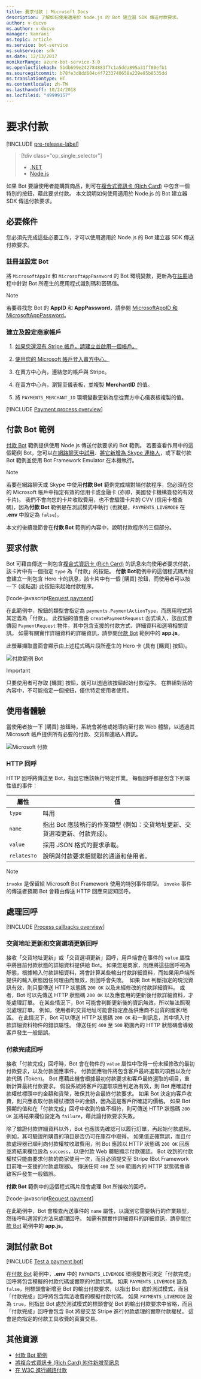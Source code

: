 ```yaml
---
title: 要求付款 | Microsoft Docs
description: 了解如何使用適用於 Node.js 的 Bot 建立器 SDK 傳送付款要求。
author: v-ducvo
ms.author: v-ducvo
manager: kamrani
ms.topic: article
ms.service: bot-service
ms.subservice: sdk
ms.date: 12/13/2017
monikerRange: azure-bot-service-3.0
ms.openlocfilehash: 5bdb699e242784883f7c1a5dda895a31ff80efb1
ms.sourcegitcommit: b78fe3d8dd604c4f7233740658a229e85b8535dd
ms.translationtype: HT
ms.contentlocale: zh-TW
ms.lasthandoff: 10/24/2018
ms.locfileid: "49999157"
---
```

# <a name="request-payment"></a>要求付款

[!INCLUDE [pre-release-label](../includes/pre-release-label-v3.md)]

> [!div class="op_single_selector"]
> - [.NET](../dotnet/bot-builder-dotnet-request-payment.md)
> - [Node.js](../nodejs/bot-builder-nodejs-request-payment.md)

如果 Bot 要讓使用者能購買商品，則可在[複合式資訊卡 (Rich Card)](bot-builder-nodejs-send-rich-cards.md) 中包含一個特別的按鈕，藉此要求付款。 本文說明如何使用適用於 Node.js 的 Bot 建立器 SDK 傳送付款要求。

## <a name="prerequisites"></a>必要條件

您必須先完成這些必要工作，才可以使用適用於 Node.js 的 Bot 建立器 SDK 傳送付款要求。

### <a name="register-and-configure-your-bot"></a>註冊並設定 Bot

將 `MicrosoftAppId` 和 `MicrosoftAppPassword` 的 Bot 環境變數，更新為在[註冊](~/bot-service-quickstart-registration.md)過程中針對 Bot 所產生的應用程式識別碼和密碼值。 

> [!NOTE]
> 若要尋找您 Bot 的 **AppID** 和 **AppPassword**，請參閱 [MicrosoftAppID 和 MicrosoftAppPassword](~/bot-service-manage-overview.md#microsoftappid-and-microsoftapppassword)。

### <a name="create-and-configure-merchant-account"></a>建立及設定商家帳戶

1. <a href="https://dashboard.stripe.com/register" target="_blank">如果您還沒有 Stripe 帳戶，請建立並啟用一個帳戶。</a>

2. <a href="https://seller.microsoft.com/en-us/dashboard/registration/seller/?accountprogram=botframework" target="_blank">使用您的 Microsoft 帳戶登入賣方中心。</a>

3. 在賣方中心內，連結您的帳戶與 Stripe。

4. 在賣方中心內，瀏覽至儀表板，並複製 **MerchantID** 的值。

5. 將 `PAYMENTS_MERCHANT_ID` 環境變數更新為您從賣方中心儀表板複製的值。 

[!INCLUDE [Payment process overview](../includes/snippet-payment-process-overview.md)]

## <a name="payment-bot-sample"></a>付款 Bot 範例

<a href="https://github.com/Microsoft/BotBuilder-Samples/tree/master/Node/sample-payments" target="_blank">付款 Bot</a> 範例提供使用 Node.js 傳送付款要求的 Bot 範例。 若要查看作用中的這個範例 Bot，您可以<a href="https://webchat.botframework.com/embed/paymentsample?s=d39Bk7JOMzQ.cwA.Rig.dumLki9bs3uqfWFMjXPn5PFnQVmT2VAVR1Zl1iPi07k" target="_blank">在網路聊天中試用</a>、<a href="https://join.skype.com/bot/9fbc0f17-43eb-40fe-bf3b-af151e6ce45e" target="_blank">將它新增為 Skype 連絡人</a>，或下載付款 Bot 範例並使用 Bot Framework Emulator 在本機執行。 

> [!NOTE]
> 若要在網路聊天或 Skype 中使用**付款 Bot** 範例完成端對端付款程序，您必須在您的 Microsoft 帳戶中指定有效的信用卡或金融卡 (亦即，美國發卡機構簽發的有效卡片)。 我們不會向您的卡片收取費用，也不會驗證卡片的 CVV (信用卡檢查碼)，因為**付款 Bot** 範例是在測試模式中執行 (也就是，`PAYMENTS_LIVEMODE` 在 **.env** 中設定為 `false`)。

本文的後續幾節會在**付款 Bot** 範例的內容中，說明付款程序的三個部分。

## <a id="request-payment"></a> 要求付款

Bot 可藉由傳送一則包含[複合式資訊卡 (Rich Card)](bot-builder-nodejs-send-rich-cards.md) 的訊息來向使用者要求付款，該卡片中有一個指定 `type` 為「付款」的按鈕。 **付款 Bot**範例中的這個程式碼片段會建立一則包含 Hero 卡的訊息，該卡片中有一個 [購買] 按鈕，而使用者可以按一下 (或點選) 此按鈕來起始付款程序。 

[!code-javascript[Request payment](../includes/code/node-request-payment.js#requestPayment)]

在此範例中，按鈕的類型會指定為 `payments.PaymentActionType`，而應用程式將其定義為「付款」。 此按鈕的值會由 `createPaymentRequest` 函式填入，該函式會傳回 `PaymentRequest` 物件，其中包含支援的付款方式、詳細資料和選項相關資訊。 如需有關實作詳細資料的詳細資訊，請參閱<a href="https://github.com/Microsoft/BotBuilder-Samples/tree/master/Node/sample-payments" target="_blank">付款 Bot</a> 範例中的 **app.js**。

此螢幕擷取畫面會顯示由上述程式碼片段所產生的 Hero 卡 (具有 [購買] 按鈕)。 
 
![付款範例 Bot](../media/payments-bot-buy.png) 

> [!IMPORTANT]
> 只要使用者可存取 [購買] 按鈕，就可以透過該按鈕起始付款程序。 在群組對話的內容中，不可能指定一個按鈕，僅供特定使用者使用。 

## <a id="user-experience"></a> 使用者體驗

當使用者按一下 [購買] 按鈕時，系統會將他或她導向至付款 Web 體驗，以透過其 Microsoft 帳戶提供所有必要的付款、交貨和連絡人資訊。 

![Microsoft 付款](../media/microsoft-payment.png)

### <a name="http-callbacks"></a>HTTP 回呼

HTTP 回呼將傳送至 Bot，指出它應該執行特定作業。 每個回呼都是包含下列屬性值的事件： 

| 屬性 | 值 |
|----|----|
| `type` | 叫用 | 
| `name` | 指出 Bot 應該執行的作業類型 (例如：交貨地址更新、交貨選項更新、付款完成)。 | 
| `value` | 採用 JSON 格式的要求承載。 | 
| `relatesTo` |  說明與付款要求相關聯的通道和使用者。 | 

> [!NOTE]
> `invoke` 是保留給 Microsoft Bot Framework 使用的特別事件類型。 `invoke` 事件的傳送者預期 Bot 會藉由傳送 HTTP 回應來認知回呼。

## <a id="process-callbacks"></a> 處理回呼

[!INCLUDE [Process callbacks overview](../includes/snippet-payment-process-callbacks-overview.md)]

### <a name="shipping-address-update-and-shipping-option-update-callbacks"></a>交貨地址更新和交貨選項更新回呼

接收「交貨地址更新」或「交貨選項更新」回呼，用戶端會在事件的 `value` 屬性中將目前付款狀態的詳細資料提供給 Bot。
如果您是商家，則應將這些回呼視為靜態，根據輸入付款詳細資料，將會計算某些輸出付款詳細資料，而如果用戶端所提供的輸入狀態因任何理由而無效，則回呼會失敗。 
如果 Bot 判斷指定的現況資訊有效，則只要傳送 HTTP 狀態碼 `200 OK` 以及未經修改的付款詳細資料。 或者，Bot 可以先傳送 HTTP 狀態碼 `200 OK` 以及應套用的更新後付款詳細資料，才能處理訂單。 在某些情況下，Bot 可能會判斷更新後的資訊無效，所以無法照現況處理訂單。 例如，使用者的交貨地址可能會指定產品供應商不出貨的國家/地區。 在此情況下，Bot 可以傳送 HTTP 狀態碼 `200 OK` 和一則訊息，其中填入付款詳細資料物件的錯誤屬性。 傳送任何 `400` 至 `500` 範圍內的 HTTP 狀態碼會導致客戶發生一般錯誤。

### <a name="payment-complete-callbacks"></a>付款完成回呼

接收「付款完成」回呼時，Bot 會在物件的 `value` 屬性中取得一份未經修改的最初付款要求，以及付款回應事件。 付款回應物件將包含客戶最終選取的項目以及付款代碼 (Token)。 Bot 應藉此機會根據最初付款要求和客戶最終選取的項目，重新計算最終付款要求。 假設系統將客戶的選取項目判定為有效，則 Bot 應確認付款權杖標頭中的金額和貨幣，確保其符合最終付款要求。  如果 Bot 決定向客戶收費，則只應收取付款權杖標頭中的金額，因為這是客戶所確認的價格。 如果 Bot 預期的值和在「付款完成」回呼中收到的值不相符，則可傳送 HTTP 狀態碼 `200 OK` 並將結果欄位設定為 `failure`，藉此讓付款要求失敗。   

除了驗證付款詳細資料以外，Bot 也應該先確認可以履行訂單，再起始付款處理。 例如，其可驗證所購買的項目是否仍可在庫存中取得。 如果值正確無誤，而且付款處理器已順利向付款權杖收取費用，則 Bot 應該以 HTTP 狀態碼 `200 OK` 回應並將結果欄位設為 `success`，以便付款 Web 體驗顯示付款確認。 Bot 收到的付款權杖只能由要求付款的商家使用一次，而且必須提交至 Stripe (Bot Framework 目前唯一支援的付款處理器)。 傳送任何 `400` 至 `500` 範圍內的 HTTP 狀態碼會導致客戶發生一般錯誤。

**付款 Bot** 範例中的這個程式碼片段會處理 Bot 所接收的回呼。 

[!code-javascript[Request payment](../includes/code/node-request-payment.js#processCallback)]

在此範例中，Bot 會檢查內送事件的 `name` 屬性，以識別它需要執行的作業類型，然後呼叫適當的方法來處理回呼。 如需有關實作詳細資料的詳細資訊，請參閱<a href="https://github.com/Microsoft/BotBuilder-Samples/tree/master/Node/sample-payments" target="_blank">付款 Bot</a> 範例中的 **app.js**。

## <a name="testing-a-payment-bot"></a>測試付款 Bot

[!INCLUDE [Test a payment bot](../includes/snippet-payment-test-bot.md)]

在<a href="https://github.com/Microsoft/BotBuilder-Samples/tree/master/Node/sample-payments" target="_blank">付款 Bot</a> 範例中，**.env** 中的 `PAYMENTS_LIVEMODE` 環境變數可決定「付款完成」回呼將包含模擬的付款代碼或實際的付款代碼。 如果 `PAYMENTS_LIVEMODE` 設為 `false`，則標頭會新增至 Bot 的輸出付款要求，以指出 Bot 處於測試模式，而且「付款完成」回呼將包含無法收費的模擬付款代碼。 如果 `PAYMENTS_LIVEMODE` 設為 `true`，則指出 Bot 處於測試模式的標頭會從 Bot 的輸出付款要求中省略，而且「付款完成」回呼會包含 Bot 將提交至 Stripe 進行付款處理的實際付款權杖。 這會是向指定的付款工具收費的真實交易。 

## <a name="additional-resources"></a>其他資源

- <a href="https://github.com/Microsoft/BotBuilder-Samples/tree/master/Node/sample-payments" target="_blank">付款 Bot 範例</a>
- [將複合式資訊卡 (Rich Card) 附件新增至訊息](bot-builder-nodejs-send-rich-cards.md)
- <a href="http://www.w3.org/Payments/" target="_blank">在 W3C 進行網路付款</a> 
